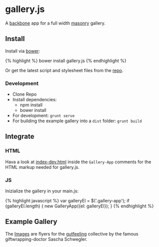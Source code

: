# gallery.js 

A [backbone](http://backbonejs.org/) app for a full width [masonry](http://masonry.desandro.com/) gallery. 

## Install

Install via [bower](http://bower.io/):

{% highlight %} 
bower install gallery.js
{% endhighlight %}

Or get the latest script and stylesheet files from the [repo](tree/master/lib).

### Development
- Clone Repo
- Install dependencies:
    - npm install
    - bower install
- For development: ``grunt serve`` 
- For building the example gallery into a ``dist`` folder: ``grunt build``

## Integrate

### HTML
Hava a look at [index-dev.html](blob/master/app/index-dev.html) inside the ``Gallery-App`` comments for the HTML markup needed for gallery.js.

### JS
Inizialize the gallery in your main.js:

{% highlight javascript %} 
var galleryEl = $('.gallery-app');
if (galleryEl.length) {
    new GalleryApp({el: galleryEl});
}
{% endhighlight %}

## Example Gallery

The [Images](https://snrbrnjna.github.io/galleryjs) are flyers for the [gutfeeling](http://gutfeeling.de) collective by the famous giftwrapping-doctor Sascha Schwegler.

